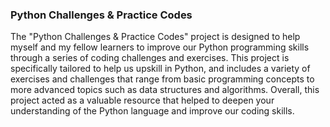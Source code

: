 ### Python Challenges & Practice Codes

The "Python Challenges & Practice Codes" project is designed to help myself and my fellow learners to improve our Python programming skills through a series of coding challenges and exercises. This project is specifically tailored to help us upskill in Python, and includes a variety of exercises and challenges that range from basic programming concepts to more advanced topics such as data structures and algorithms. Overall, this project acted as a valuable resource that helped to deepen your understanding of the Python language and improve our coding skills.
